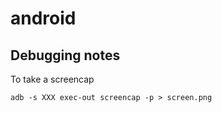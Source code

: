 # android


## Debugging notes

To take a screencap

```
adb -s XXX exec-out screencap -p > screen.png
```
